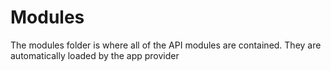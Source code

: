 # Modules

The modules folder is where all of the API modules are contained. They are automatically loaded by the app provider
